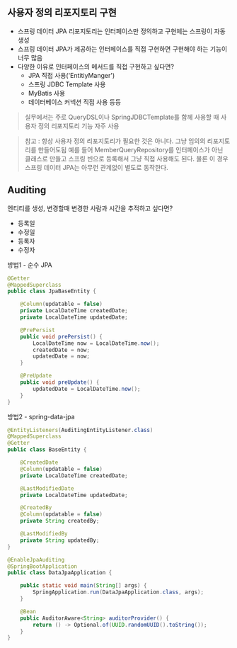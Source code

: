 ## 사용자 정의 리포지토리 구현
- 스프링 데이터 JPA 리포지토리는 인터페이스만 정의하고 구현체는 스프링이 자동 생성
- 스프링 데이터 JPA가 제공하는 인터페이스를 직접 구현하면 구현해야 하는 기능이 너무 많음
- 다양한 이유로 인터페이스의 메서드를 직접 구현하고 싶다면?
  - JPA 직접 사용('EntitiyManger')
  - 스프링 JDBC Template 사용
  - MyBatis 사용
  - 데이터베이스 커넥션 직접 사용 등등

> 실무에서는 주로 QueryDSL이나 SpringJDBCTemplate를 함께 사용할 때 사용자 정의
> 리포지토리 기능 자주 사용

> 참고 : 항상 사용자 정의 리포지토리가 필요한 것은 아니다. 그냥 임의의 리포지토리를 만들어도됨
> 예를 들어 MemberQueryRepository를 인터페이스가 아닌 클래스로 만들고 스프링 빈으로
> 등록해서 그냥 직접 사용해도 된다. 물론 이 경우 스프링 데이터 JPA는 아무런 관계없이 별도로 동작한다.


## Auditing
엔티티를 생성, 변경할때 변경한 사람과 시간을 추적하고 싶다면?
- 등록일
- 수정일
- 등록자
- 수정자

방법1 - 순수 JPA 
```java
@Getter
@MappedSuperclass
public class JpaBaseEntity {

    @Column(updatable = false)
    private LocalDateTime createdDate;
    private LocalDateTime updatedDate;

    @PrePersist
    public void prePersist() {
        LocalDateTime now = LocalDateTime.now();
        createdDate = now;
        updatedDate = now;
    }

    @PreUpdate
    public void preUpdate() {
        updatedDate = LocalDateTime.now();
    }
}
```
방법2 - spring-data-jpa
```java
@EntityListeners(AuditingEntityListener.class)
@MappedSuperclass
@Getter
public class BaseEntity {

    @CreatedDate
    @Column(updatable = false)
    private LocalDateTime createdDate;

    @LastModifiedDate
    private LocalDateTime updatedDate;

    @CreatedBy
    @Column(updatable = false)
    private String createdBy;

    @LastModifiedBy
    private String updatedBy;
}
```

```java
@EnableJpaAuditing
@SpringBootApplication
public class DataJpaApplication {

	public static void main(String[] args) {
		SpringApplication.run(DataJpaApplication.class, args);
	}

	@Bean
	public AuditorAware<String> auditorProvider() {
		return () -> Optional.of(UUID.randomUUID().toString());
	}
}
```


